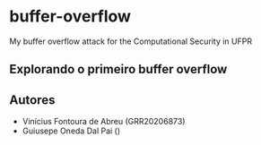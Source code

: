 # buffer-overflow

My buffer overflow attack for the Computational Security in UFPR

## Explorando o primeiro buffer overflow

## Autores

- Vinícius Fontoura de Abreu (GRR20206873)
- Guiusepe Oneda Dal Pai ()
